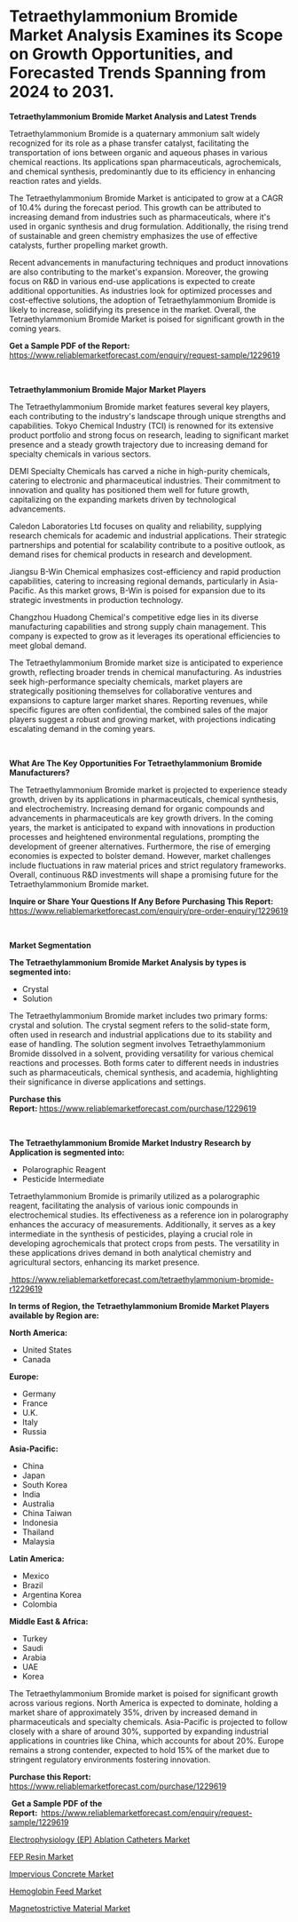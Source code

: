 <p><h1>Tetraethylammonium Bromide Market Analysis Examines its Scope on Growth Opportunities, and Forecasted Trends Spanning from 2024 to 2031.</h1></p><p><strong>Tetraethylammonium Bromide Market Analysis and Latest Trends</strong></p>
<p><p>Tetraethylammonium Bromide is a quaternary ammonium salt widely recognized for its role as a phase transfer catalyst, facilitating the transportation of ions between organic and aqueous phases in various chemical reactions. Its applications span pharmaceuticals, agrochemicals, and chemical synthesis, predominantly due to its efficiency in enhancing reaction rates and yields.</p><p>The Tetraethylammonium Bromide Market is anticipated to grow at a CAGR of 10.4% during the forecast period. This growth can be attributed to increasing demand from industries such as pharmaceuticals, where it's used in organic synthesis and drug formulation. Additionally, the rising trend of sustainable and green chemistry emphasizes the use of effective catalysts, further propelling market growth. </p><p>Recent advancements in manufacturing techniques and product innovations are also contributing to the market's expansion. Moreover, the growing focus on R&D in various end-use applications is expected to create additional opportunities. As industries look for optimized processes and cost-effective solutions, the adoption of Tetraethylammonium Bromide is likely to increase, solidifying its presence in the market. Overall, the Tetraethylammonium Bromide Market is poised for significant growth in the coming years.</p></p>
<p><strong>Get a Sample PDF of the Report:&nbsp;</strong> <a href="https://www.reliablemarketforecast.com/enquiry/request-sample/1229619?utm_campaign=1108&utm_medium=2&utm_source=Github&utm_content=ia&utm_term=10112024&utm_id=tetraethylammonium-bromide">https://www.reliablemarketforecast.com/enquiry/request-sample/1229619</a></p>
<p>&nbsp;</p>
<p><strong>Tetraethylammonium Bromide Major Market Players</strong></p>
<p><p>The Tetraethylammonium Bromide market features several key players, each contributing to the industry's landscape through unique strengths and capabilities. Tokyo Chemical Industry (TCI) is renowned for its extensive product portfolio and strong focus on research, leading to significant market presence and a steady growth trajectory due to increasing demand for specialty chemicals in various sectors.</p><p>DEMI Specialty Chemicals has carved a niche in high-purity chemicals, catering to electronic and pharmaceutical industries. Their commitment to innovation and quality has positioned them well for future growth, capitalizing on the expanding markets driven by technological advancements.</p><p>Caledon Laboratories Ltd focuses on quality and reliability, supplying research chemicals for academic and industrial applications. Their strategic partnerships and potential for scalability contribute to a positive outlook, as demand rises for chemical products in research and development.</p><p>Jiangsu B-Win Chemical emphasizes cost-efficiency and rapid production capabilities, catering to increasing regional demands, particularly in Asia-Pacific. As this market grows, B-Win is poised for expansion due to its strategic investments in production technology.</p><p>Changzhou Huadong Chemical's competitive edge lies in its diverse manufacturing capabilities and strong supply chain management. This company is expected to grow as it leverages its operational efficiencies to meet global demand.</p><p>The Tetraethylammonium Bromide market size is anticipated to experience growth, reflecting broader trends in chemical manufacturing. As industries seek high-performance specialty chemicals, market players are strategically positioning themselves for collaborative ventures and expansions to capture larger market shares. Reporting revenues, while specific figures are often confidential, the combined sales of the major players suggest a robust and growing market, with projections indicating escalating demand in the coming years.</p></p>
<p>&nbsp;</p>
<p><strong>What Are The Key Opportunities For Tetraethylammonium Bromide Manufacturers?</strong></p>
<p><p>The Tetraethylammonium Bromide market is projected to experience steady growth, driven by its applications in pharmaceuticals, chemical synthesis, and electrochemistry. Increasing demand for organic compounds and advancements in pharmaceuticals are key growth drivers. In the coming years, the market is anticipated to expand with innovations in production processes and heightened environmental regulations, prompting the development of greener alternatives. Furthermore, the rise of emerging economies is expected to bolster demand. However, market challenges include fluctuations in raw material prices and strict regulatory frameworks. Overall, continuous R&D investments will shape a promising future for the Tetraethylammonium Bromide market.</p></p>
<p><strong>Inquire or Share Your Questions If Any Before Purchasing This Report:</strong> <a href="https://www.reliablemarketforecast.com/enquiry/pre-order-enquiry/1229619?utm_campaign=1108&utm_medium=2&utm_source=Github&utm_content=ia&utm_term=10112024&utm_id=tetraethylammonium-bromide">https://www.reliablemarketforecast.com/enquiry/pre-order-enquiry/1229619</a></p>
<p>&nbsp;</p>
<p><strong>Market Segmentation</strong></p>
<p><strong>The Tetraethylammonium Bromide Market Analysis by types is segmented into:</strong></p>
<p><ul><li>Crystal</li><li>Solution</li></ul></p>
<p><p>The Tetraethylammonium Bromide market includes two primary forms: crystal and solution. The crystal segment refers to the solid-state form, often used in research and industrial applications due to its stability and ease of handling. The solution segment involves Tetraethylammonium Bromide dissolved in a solvent, providing versatility for various chemical reactions and processes. Both forms cater to different needs in industries such as pharmaceuticals, chemical synthesis, and academia, highlighting their significance in diverse applications and settings.</p></p>
<p><strong>Purchase this Report:&nbsp;</strong><a href="https://www.reliablemarketforecast.com/purchase/1229619?utm_campaign=1108&utm_medium=2&utm_source=Github&utm_content=ia&utm_term=10112024&utm_id=tetraethylammonium-bromide">https://www.reliablemarketforecast.com/purchase/1229619</a></p>
<p>&nbsp;</p>
<p><strong>The Tetraethylammonium Bromide Market Industry Research by Application is segmented into:</strong></p>
<p><ul><li>Polarographic Reagent</li><li>Pesticide Intermediate</li></ul></p>
<p><p>Tetraethylammonium Bromide is primarily utilized as a polarographic reagent, facilitating the analysis of various ionic compounds in electrochemical studies. Its effectiveness as a reference ion in polarography enhances the accuracy of measurements. Additionally, it serves as a key intermediate in the synthesis of pesticides, playing a crucial role in developing agrochemicals that protect crops from pests. The versatility in these applications drives demand in both analytical chemistry and agricultural sectors, enhancing its market presence.</p></p>
<p><a href="https://www.reliablemarketforecast.com/tetraethylammonium-bromide-r1229619?utm_campaign=1108&utm_medium=2&utm_source=Github&utm_content=ia&utm_term=10112024&utm_id=tetraethylammonium-bromide">&nbsp;https://www.reliablemarketforecast.com/tetraethylammonium-bromide-r1229619</a></p>
<p><strong>In terms of Region, the Tetraethylammonium Bromide Market Players available by Region are:</strong></p>
<p>
    <p> <strong> North America: </strong>
        <ul>
            <li>United States</li>
            <li>Canada</li>
        </ul>
        </p> 
    <p> <strong> Europe: </strong>
        <ul>
            <li>Germany</li>
            <li>France</li>
            <li>U.K.</li>
            <li>Italy</li>
            <li>Russia</li>
        </ul>
        </p> 
    <p> <strong> Asia-Pacific: </strong>
        <ul>
            <li>China</li>
            <li>Japan</li>
            <li>South Korea</li>
            <li>India</li>
            <li>Australia</li>
            <li>China Taiwan</li>
            <li>Indonesia</li>
            <li>Thailand</li>
            <li>Malaysia</li>
        </ul>
        </p> 
    <p> <strong> Latin America: </strong>
        <ul>
            <li>Mexico</li>
            <li>Brazil</li>
            <li>Argentina Korea</li>
            <li>Colombia</li>
        </ul>
        </p> 
    <p> <strong> Middle East & Africa: </strong>
        <ul>
            <li>Turkey</li>
            <li>Saudi</li>
            <li>Arabia</li>
            <li>UAE</li>
            <li>Korea</li>
        </ul>
    </p>
    </p>
<p><p>The Tetraethylammonium Bromide market is poised for significant growth across various regions. North America is expected to dominate, holding a market share of approximately 35%, driven by increased demand in pharmaceuticals and specialty chemicals. Asia-Pacific is projected to follow closely with a share of around 30%, supported by expanding industrial applications in countries like China, which accounts for about 20%. Europe remains a strong contender, expected to hold 15% of the market due to stringent regulatory environments fostering innovation.</p></p>
<p><strong>Purchase this Report: </strong><a href="https://www.reliablemarketforecast.com/purchase/1229619?utm_campaign=1108&utm_medium=2&utm_source=Github&utm_content=ia&utm_term=10112024&utm_id=tetraethylammonium-bromide">https://www.reliablemarketforecast.com/purchase/1229619</a></p>
<p>&nbsp;<strong>Get a Sample PDF of the Report:&nbsp;&nbsp;</strong><a href="https://www.reliablemarketforecast.com/enquiry/request-sample/1229619?utm_campaign=1108&utm_medium=2&utm_source=Github&utm_content=ia&utm_term=10112024&utm_id=tetraethylammonium-bromide">https://www.reliablemarketforecast.com/enquiry/request-sample/1229619</a></p>
<p><strong></strong></p>
<p><p><a href="https://issuu.com/reportprime-2/docs/electrophysiology-ep-ablation-cathe_3cd18508b4388a?utm_campaign=1108&utm_medium=2&utm_source=Github&utm_content=ia&utm_term=10112024&utm_id=tetraethylammonium-bromide">Electrophysiology (EP) Ablation Catheters Market</a></p><p><a href="https://www.linkedin.com/pulse/evaluating-fep-resin-market-trends-growth-opportunities-region-olvme?utm_campaign=1108&utm_medium=2&utm_source=Github&utm_content=ia&utm_term=10112024&utm_id=tetraethylammonium-bromide">FEP Resin Market</a></p><p><a href="https://github.com/cecilebbruhter/Market-Research-Report-List-1/blob/main/impervious-concrete-market.md?utm_campaign=1108&utm_medium=2&utm_source=Github&utm_content=ia&utm_term=10112024&utm_id=tetraethylammonium-bromide">Impervious Concrete Market</a></p><p><a href="https://www.linkedin.com/pulse/trends-global-hemoglobin-feed-market-forecast-analysis-2024-jpgne?utm_campaign=1108&utm_medium=2&utm_source=Github&utm_content=ia&utm_term=10112024&utm_id=tetraethylammonium-bromide">Hemoglobin Feed Market</a></p><p><a href="https://github.com/doyeme32g/Market-Research-Report-List-1/blob/main/magnetostrictive-material-market.md?utm_campaign=1108&utm_medium=2&utm_source=Github&utm_content=ia&utm_term=10112024&utm_id=tetraethylammonium-bromide">Magnetostrictive Material Market</a></p></p>